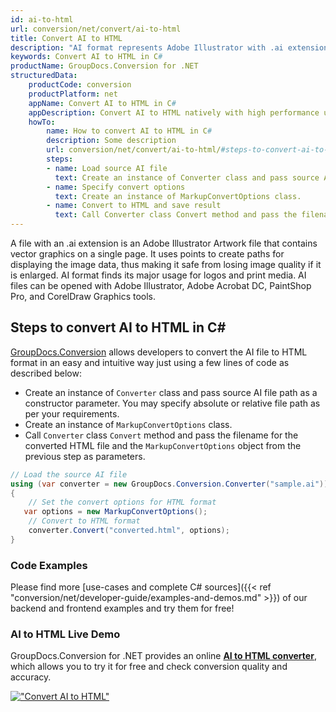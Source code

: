 ```yaml
---
id: ai-to-html
url: conversion/net/convert/ai-to-html
title: Convert AI to HTML
description: "AI format represents Adobe Illustrator with .ai extension. Learn how to convert AI to HTML file programmatically in C# language using GroupDocs.Conversion for .NET library."
keywords: Convert AI to HTML in C#
productName: GroupDocs.Conversion for .NET
structuredData:
    productCode: conversion
    productPlatform: net
    appName: Convert AI to HTML in C#
    appDescription: Convert AI to HTML natively with high performance using C# language and server side GroupDocs.Conversion for .NET APIs, without the use of any software like Microsoft or Open Office.
    howTo:
        name: How to convert AI to HTML in C# 
        description: Some description
        url: conversion/net/convert/ai-to-html/#steps-to-convert-ai-to-html-in-c
        steps:
        - name: Load source AI file 
          text: Create an instance of Converter class and pass source AI file path as a constructor parameter. You may specify absolute or relative file path as per your requirements. 
        - name: Specify convert options 
          text: Create an instance of MarkupConvertOptions class.
        - name: Convert to HTML and save result 
          text: Call Converter class Convert method and pass the filename for the converted HTML file and the MarkupConvertOptions object from the previous step as parameters.   
---
```


A file with an .ai extension is an Adobe Illustrator Artwork file that contains vector graphics on a single page. It uses points to create paths for displaying the image data, thus making it safe from losing image quality if it is enlarged. AI format finds its major usage for logos and print media. AI files can be opened with Adobe Illustrator, Adobe Acrobat DC, PaintShop Pro, and CorelDraw Graphics tools.

## Steps to convert AI to HTML in C#

[GroupDocs.Conversion](https://products.groupdocs.com/conversion/net) allows developers to convert the AI file to HTML format in an easy and intuitive way just using a few lines of code as described below:

* Create an instance of `Converter` class and pass source AI file path as a constructor parameter. You may specify absolute or relative file path as per your requirements. 
* Create an instance of `MarkupConvertOptions` class.
* Call `Converter` class `Convert` method and pass the filename for the converted HTML file and the `MarkupConvertOptions` object from the previous step as parameters.

```csharp
// Load the source AI file
using (var converter = new GroupDocs.Conversion.Converter("sample.ai"))
{
    // Set the convert options for HTML format
   var options = new MarkupConvertOptions();
    // Convert to HTML format
    converter.Convert("converted.html", options);
}
```

### Code Examples

Please find more [use-cases and complete C# sources]({{< ref "conversion/net/developer-guide/examples-and-demos.md" >}}) of our backend and frontend examples and try them for free!

### AI to HTML Live Demo

GroupDocs.Conversion for .NET provides an online [**AI to HTML converter**](https://products.groupdocs.app/conversion/ai-to-html), which allows you to try it for free and check conversion quality and accuracy.

[!["Convert AI to HTML"](conversion/net/images/convert-to-html/convert-ai-to-html.png)](https://products.groupdocs.app/conversion/ai-to-html)